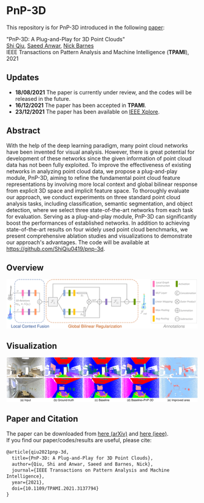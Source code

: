 # PnP-3D 
This repository is for PnP-3D introduced in the following [paper](https://arxiv.org/abs/2108.07378):
 
"PnP-3D: A Plug-and-Play for 3D Point Clouds"  
[Shi Qiu](https://shiqiu0419.github.io/), [Saeed Anwar](https://saeed-anwar.github.io/), [Nick Barnes](http://users.cecs.anu.edu.au/~nmb/)  
IEEE Transactions on Pattern Analysis and Machine Intelligence (**TPAMI**), 2021

## Updates
* **18/08/2021** The paper is currently under review, and the codes will be released in the future. 
* **16/12/2021** The paper has been accepted in **TPAMI**. 
* **23/12/2021** The paper has been available on [IEEE Xplore](https://ieeexplore.ieee.org/document/9661313). 

## Abstract
With the help of the deep learning paradigm, many point cloud networks have been invented for visual analysis. However, there is great potential for development of these networks since the given information of point cloud data has not been fully exploited. To improve the effectiveness of existing networks in analyzing point cloud data, we propose a plug-and-play module, PnP-3D, aiming to refine the fundamental point cloud feature representations by involving more local context and global bilinear response from explicit 3D space and implicit feature space. To thoroughly evaluate our approach, we conduct experiments on three standard point cloud analysis tasks, including classification, semantic segmentation, and object detection, where we select three state-of-the-art networks from each task for evaluation. Serving as a plug-and-play module, PnP-3D can significantly boost the performances of established networks. In addition to achieving state-of-the-art results on four widely used point cloud benchmarks, we present comprehensive ablation studies and visualizations to demonstrate our approach's advantages. The code will be available at https://github.com/ShiQiu0419/pnp-3d.

## Overview
<p align="center">
  <img width="1200" src="https://github.com/ShiQiu0419/pnp-3d/blob/main/feature_refine-1.png">
</p> 

## Visualization
<p align="center">
  <img width="1200" src="https://github.com/ShiQiu0419/pnp-3d/blob/main/vis1-1.png">
</p> 

## Paper and Citation
The paper can be downloaded from [here (arXiv)](https://arxiv.org/abs/2108.07378) and [here (ieee)](https://ieeexplore.ieee.org/document/9661313).  
If you find our paper/codes/results are useful, please cite:

    @article{qiu2021pnp-3d,
      title={PnP-3D: A Plug-and-Play for 3D Point Clouds},
      author={Qiu, Shi and Anwar, Saeed and Barnes, Nick},
      journal={IEEE Transactions on Pattern Analysis and Machine Intelligence},
      year={2021},
      doi={10.1109/TPAMI.2021.3137794}
    }
